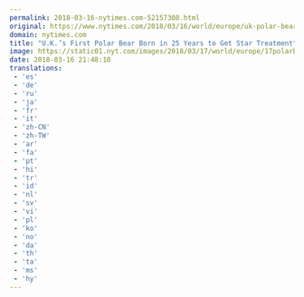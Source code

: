 ```yaml
---
permalink: 2018-03-16-nytimes.com-52157308.html
original: https://www.nytimes.com/2018/03/16/world/europe/uk-polar-bear-cub.html?partner=rss&amp;emc=rss
domain: nytimes.com
title: "U.K.’s First Polar Bear Born in 25 Years to Get Star Treatment"
image: https://static01.nyt.com/images/2018/03/17/world/europe/17polarbear/17polarbear-mediumThreeByTwo440.jpg
date: 2018-03-16 21:48:10
translations: 
 - 'es'
 - 'de'
 - 'ru'
 - 'ja'
 - 'fr'
 - 'it'
 - 'zh-CN'
 - 'zh-TW'
 - 'ar'
 - 'fa'
 - 'pt'
 - 'hi'
 - 'tr'
 - 'id'
 - 'nl'
 - 'sv'
 - 'vi'
 - 'pl'
 - 'ko'
 - 'no'
 - 'da'
 - 'th'
 - 'ta'
 - 'ms'
 - 'hy'
---
```


